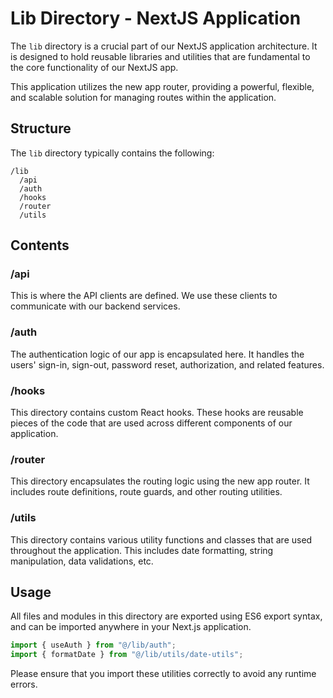 # Lib Directory - NextJS Application

The `lib` directory is a crucial part of our NextJS application architecture. It is designed to hold reusable libraries and utilities that are fundamental to the core functionality of our NextJS app.

This application utilizes the new app router, providing a powerful, flexible, and scalable solution for managing routes within the application.

## Structure

The `lib` directory typically contains the following:

```
/lib
  /api
  /auth
  /hooks
  /router
  /utils
```

## Contents

### /api

This is where the API clients are defined. We use these clients to communicate with our backend services.

### /auth

The authentication logic of our app is encapsulated here. It handles the users' sign-in, sign-out, password reset, authorization, and related features.

### /hooks

This directory contains custom React hooks. These hooks are reusable pieces of the code that are used across different components of our application.

### /router

This directory encapsulates the routing logic using the new app router. It includes route definitions, route guards, and other routing utilities.

### /utils

This directory contains various utility functions and classes that are used throughout the application. This includes date formatting, string manipulation, data validations, etc.

## Usage

All files and modules in this directory are exported using ES6 export syntax, and can be imported anywhere in your Next.js application.

```javascript
import { useAuth } from "@/lib/auth";
import { formatDate } from "@/lib/utils/date-utils";
```

Please ensure that you import these utilities correctly to avoid any runtime errors.
